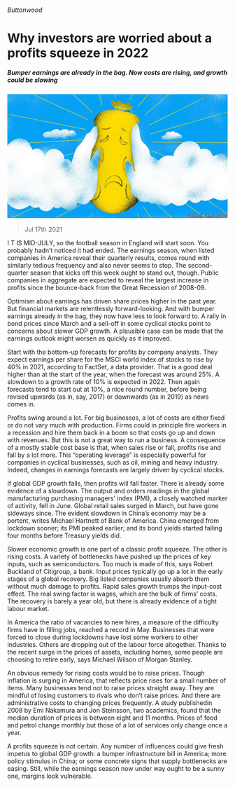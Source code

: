 ###### Buttonwood

# Why investors are worried about a profits squeeze in 2022 

##### Bumper earnings are already in the bag. Now costs are rising, and growth could be slowing 

![image](images/20210717_FND002_0.jpg) 

> Jul 17th 2021 

I T IS MID-JULY, so the football season in England will start soon. You probably hadn’t noticed it had ended. The earnings season, when listed companies in America reveal their quarterly results, comes round with similarly tedious frequency and also never seems to stop. The second-quarter season that kicks off this week ought to stand out, though. Public companies in aggregate are expected to reveal the largest increase in profits since the bounce-back from the Great Recession of 2008-09.

Optimism about earnings has driven share prices higher in the past year. But financial markets are relentlessly forward-looking. And with bumper earnings already in the bag, they now have less to look forward to. A rally in bond prices since March and a sell-off in some cyclical stocks point to concerns about slower GDP growth. A plausible case can be made that the earnings outlook might worsen as quickly as it improved.


Start with the bottom-up forecasts for profits by company analysts. They expect earnings per share for the MSCI world index of stocks to rise by 40% in 2021, according to FactSet, a data provider. That is a good deal higher than at the start of the year, when the forecast was around 25%. A slowdown to a growth rate of 10% is expected in 2022. Then again forecasts tend to start out at 10%, a nice round number, before being revised upwards (as in, say, 2017) or downwards (as in 2019) as news comes in.

Profits swing around a lot. For big businesses, a lot of costs are either fixed or do not vary much with production. Firms could in principle fire workers in a recession and hire them back in a boom so that costs go up and down with revenues. But this is not a great way to run a business. A consequence of a mostly stable cost base is that, when sales rise or fall, profits rise and fall by a lot more. This “operating leverage” is especially powerful for companies in cyclical businesses, such as oil, mining and heavy industry. Indeed, changes in earnings forecasts are largely driven by cyclical stocks.

If global GDP growth falls, then profits will fall faster. There is already some evidence of a slowdown. The output and orders readings in the global manufacturing purchasing managers’ index (PMI), a closely watched marker of activity, fell in June. Global retail sales surged in March, but have gone sideways since. The evident slowdown in China’s economy may be a portent, writes Michael Hartnett of Bank of America. China emerged from lockdown sooner; its PMI peaked earlier; and its bond yields started falling four months before Treasury yields did.

Slower economic growth is one part of a classic profit squeeze. The other is rising costs. A variety of bottlenecks have pushed up the prices of key inputs, such as semiconductors. Too much is made of this, says Robert Buckland of Citigroup, a bank. Input prices typically go up a lot in the early stages of a global recovery. Big listed companies usually absorb them without much damage to profits. Rapid sales growth trumps the input-cost effect. The real swing factor is wages, which are the bulk of firms’ costs. The recovery is barely a year old, but there is already evidence of a tight labour market.

In America the ratio of vacancies to new hires, a measure of the difficulty firms have in filling jobs, reached a record in May. Businesses that were forced to close during lockdowns have lost some workers to other industries. Others are dropping out of the labour force altogether. Thanks to the recent surge in the prices of assets, including homes, some people are choosing to retire early, says Michael Wilson of Morgan Stanley.

An obvious remedy for rising costs would be to raise prices. Though inflation is surging in America, that reflects price rises for a small number of items. Many businesses tend not to raise prices straight away. They are mindful of losing customers to rivals who don’t raise prices. And there are administrative costs to changing prices frequently. A study publishedin 2008 by Emi Nakamura and Jon Steinsson, two academics, found that the median duration of prices is between eight and 11 months. Prices of food and petrol change monthly but those of a lot of services only change once a year.

A profits squeeze is not certain. Any number of influences could give fresh impetus to global GDP growth: a bumper infrastructure bill in America; more policy stimulus in China; or some concrete signs that supply bottlenecks are easing. Still, while the earnings season now under way ought to be a sunny one, margins look vulnerable.

